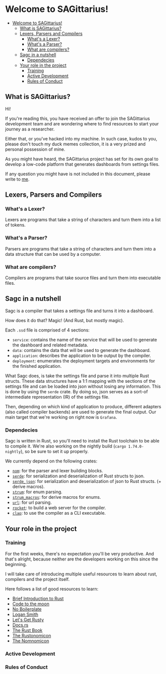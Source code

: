 # Welcome to SAGittarius!

- [Welcome to SAGittarius!](#welcome-to-sagittarius)
  - [What is SAGittarius?](#what-is-sagittarius)
  - [Lexers, Parsers and Compilers](#lexers-parsers-and-compilers)
    - [What's a Lexer?](#whats-a-lexer)
    - [What's a Parser?](#whats-a-parser)
    - [What are compilers?](#what-are-compilers)
  - [Sagc in a nutshell](#sagc-in-a-nutshell)
    - [Dependecies](#dependecies)
  - [Your role in the project](#your-role-in-the-project)
    - [Training](#training)
    - [Active Development](#active-development)
    - [Rules of Conduct](#rules-of-conduct)

## What is SAGittarius?

Hi!

If you're reading this, you have received an offer to join the SAGittarius development team and are wondering where to find resources to start your journey as a researcher.

Either that, or you've hacked into my machine. In such case, kudos to you, please don't touch my duck memes collection, it is a very prized and personal possession of mine.

As you might have heard, the SAGittarius project has set for its own goal to develop a low-code platform that generates dashboards from settings files.

If any question you might have is not included in this document, please write to [me](mailto:21imc10066@fh-krems.ac.at).

## Lexers, Parsers and Compilers

### What's a Lexer?

Lexers are programs that take a string of characters and turn them into a list of tokens.

### What's a Parser?

Parsers are programs that take a string of characters and turn them into a data structure that can be used by a computer.

### What are compilers?

Compilers are programs that take source files and turn them into executable files.

## Sagc in a nutshell

Sagc is a compiler that takes a settings file and turns it into a dashboard.

How does it do that? Magic! (And Rust, but mostly magic).

Each `.ssd` file is comprised of 4 sections:
- `service`: contains the name of the service that will be used to generate the dashboard and related metadata.
- `data`: contains the data that will be used to generate the dashboard.
- `application`: describes the application to be output by the compiler.
- `deployment`: enumerates the deployment targets and environments for the finished application.

What Sagc does, is take the settings file and parse it into multiple Rust structs.
These data structures have a 1:1 mapping with the sections of the settings file and can be loaded into json without losing any information. This is done by using the `serde` crate.
By doing so, json serves as a sort-of intermediate representation (IR) of the settings file.

Then, depending on which kind of application to produce, different adapters (also called compiler backends) are used to generate the final output. Our main target that we're working on right now is `Grafana`.

### Dependecies

Sagc is written in Rust, so you'll need to install the Rust toolchain to be able to compile it. We're also working on the nightly build (`cargo 1.74.0-nightly`), so be sure to set it up properly.

We currently depend on the following crates:
- [`nom`](https://docs.rs/nom/latest/nom/): for the parser and lexer building blocks.
- [`serde`](https://docs.rs/serde/latest/serde/): for serialization and deserialization of Rust structs to json.
- [`serde_json`](https://docs.rs/serde_json/latest/serde_json/): for serialization and deserialization of json to Rust structs. (+ derive macros).
- [`strum`](https://docs.rs/strum/latest/strum/): for enum parsing.
- [`strum_macros`](https://docs.rs/strum_macros/latest/strum_macros/): for derive macros for enums.
- [`url`](https://docs.rs/url/latest/url/): for url parsing.
- [`rocket`](https://docs.rs/rocket/0.5.0-rc.3/rocket/index.html): to build a web server for the compiler.
- [`clap`](https://docs.rs/clap/latest/clap/): to use the compiler as a CLI executable.

## Your role in the project

### Training

For the first weeks, there's no expectation you'll be very productive. And that's alright, because neither are the developers working on this since the beginning.

I will take care of introducing multiple useful resources to learn about rust, compilers and the project itself.

Here follows a list of good resources to learn:

- [Brief Introduction to Rust](https://www.youtube.com/watch?v=5C_HPTJg5ek)
- [Code to the moon](https://www.youtube.com/@codetothemoon)
- [No Boilerplate](https://www.youtube.com/@NoBoilerplate)
- [Logan Smith](https://www.youtube.com/@_noisecode)
- [Let's Get Rusty](https://www.youtube.com/@letsgetrusty)
- [Docs.rs](https://docs.rs)
- [The Rust Book](https://doc.rust-lang.org/book/)
- [The Rustonomicon](https://doc.rust-lang.org/nomicon/)
- [The Nomnomicon](https://tfpk.github.io/nominomicon/introduction.html)

### Active Development

### Rules of Conduct
